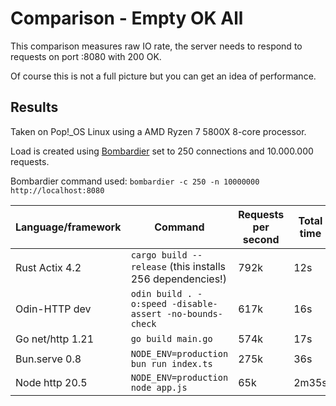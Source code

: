 # Comparison - Empty OK All

This comparison measures raw IO rate, the server needs to respond to requests on port :8080 with 200 OK.

Of course this is not a full picture but you can get an idea of performance.

## Results

Taken on Pop!_OS Linux using a AMD Ryzen 7 5800X 8-core processor.

Load is created using [Bombardier](https://github.com/codesenberg/bombardier) set to 250 connections and 10.000.000 requests.

Bombardier command used: `bombardier -c 250 -n 10000000 http://localhost:8080`

| Language/framework | Command                                                   | Requests per second | Total time | Avg response time | Throughput |
|--------------------|-----------------------------------------------------------|---------------------|------------|-------------------|------------|
| Rust Actix  4.2    | `cargo build --release` (this installs 256 dependencies!) | 792k                | 12s        | 310us             | 135.8MB/s  |
| Odin-HTTP   dev    | `odin build . -o:speed -disable-assert -no-bounds-check`  | 617k                | 16s        | 401us             | 92.25MB/s  |
| Go net/http 1.21   | `go build main.go`                                        | 574k                | 17s        | 430us             | 75.56MB/s  |
| Bun.serve   0.8    | `NODE_ENV=production bun run index.ts`                    | 275k                | 36s        | 0.91ms            | 35.93MB/s  |
| Node http   20.5   | `NODE_ENV=production node app.js`                         |  65k                | 2m35s      | 3.88ms            | 12.90MB/s  |
